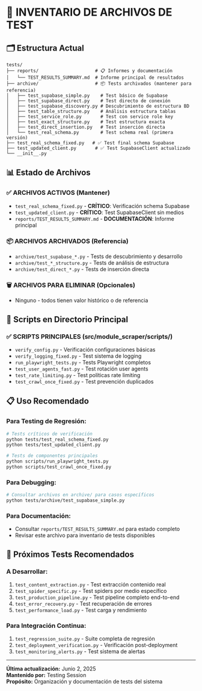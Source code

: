 # 📁 INVENTARIO DE ARCHIVOS DE TEST

## 🗂️ Estructura Actual

```
tests/
├── reports/                     # 📋 Informes y documentación
│   └── TEST_RESULTS_SUMMARY.md  # Informe principal de resultados
├── archive/                     # 📦 Tests archivados (mantener para referencia)
│   ├── test_supabase_simple.py    # Test básico de Supabase
│   ├── test_supabase_direct.py    # Test directo de conexión
│   ├── test_supabase_discovery.py # Descubrimiento de estructura BD
│   ├── test_table_structure.py    # Análisis estructura tablas
│   ├── test_service_role.py       # Test con service role key
│   ├── test_exact_structure.py    # Test estructura exacta
│   ├── test_direct_insertion.py   # Test inserción directa
│   └── test_real_schema.py        # Test schema real (primera versión)
├── test_real_schema_fixed.py   # ✅ Test final schema Supabase
├── test_updated_client.py       # ✅ Test SupabaseClient actualizado
└── __init__.py
```

## 📊 Estado de Archivos

### ✅ **ARCHIVOS ACTIVOS (Mantener)**
- `test_real_schema_fixed.py` - **CRÍTICO**: Verificación schema Supabase
- `test_updated_client.py` - **CRÍTICO**: Test SupabaseClient sin medios
- `reports/TEST_RESULTS_SUMMARY.md` - **DOCUMENTACIÓN**: Informe principal

### 📦 **ARCHIVOS ARCHIVADOS (Referencia)**
- `archive/test_supabase_*.py` - Tests de descubrimiento y desarrollo
- `archive/test_*_structure.py` - Tests de análisis de estructura
- `archive/test_direct_*.py` - Tests de inserción directa

### 🗑️ **ARCHIVOS PARA ELIMINAR (Opcionales)**
- Ninguno - todos tienen valor histórico o de referencia

## 🔧 Scripts en Directorio Principal

### ✅ **SCRIPTS PRINCIPALES (src/module_scraper/scripts/)**
- `verify_config.py` - Verificación configuraciones básicas
- `verify_logging_fixed.py` - Test sistema de logging  
- `run_playwright_tests.py` - Tests Playwright completos
- `test_user_agents_fast.py` - Test rotación user agents
- `test_rate_limiting.py` - Test políticas rate limiting
- `test_crawl_once_fixed.py` - Test prevención duplicados

## 📋 Uso Recomendado

### **Para Testing de Regresión:**
```bash
# Tests críticos de verificación
python tests/test_real_schema_fixed.py
python tests/test_updated_client.py

# Tests de componentes principales  
python scripts/run_playwright_tests.py
python scripts/test_crawl_once_fixed.py
```

### **Para Debugging:**
```bash
# Consultar archivos en archive/ para casos específicos
python tests/archive/test_supabase_simple.py
```

### **Para Documentación:**
- Consultar `reports/TEST_RESULTS_SUMMARY.md` para estado completo
- Revisar este archivo para inventario de tests disponibles

## 🎯 Próximos Tests Recomendados

### **A Desarrollar:**
1. `test_content_extraction.py` - Test extracción contenido real
2. `test_spider_specific.py` - Test spiders por medio específico  
3. `test_production_pipeline.py` - Test pipeline completo end-to-end
4. `test_error_recovery.py` - Test recuperación de errores
5. `test_performance_load.py` - Test carga y rendimiento

### **Para Integración Continua:**
1. `test_regression_suite.py` - Suite completa de regresión
2. `test_deployment_verification.py` - Verificación post-deployment
3. `test_monitoring_alerts.py` - Test sistema de alertas

---

**Última actualización:** Junio 2, 2025  
**Mantenido por:** Testing Session  
**Propósito:** Organización y documentación de tests del sistema
